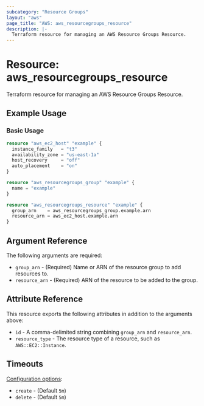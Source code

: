 ```yaml
---
subcategory: "Resource Groups"
layout: "aws"
page_title: "AWS: aws_resourcegroups_resource"
description: |-
  Terraform resource for managing an AWS Resource Groups Resource.
---
```


# Resource: aws_resourcegroups_resource

Terraform resource for managing an AWS Resource Groups Resource.

## Example Usage

### Basic Usage

```terraform
resource "aws_ec2_host" "example" {
  instance_family   = "t3"
  availability_zone = "us-east-1a"
  host_recovery     = "off"
  auto_placement    = "on"
}

resource "aws_resourcegroups_group" "example" {
  name = "example"
}

resource "aws_resourcegroups_resource" "example" {
  group_arn    = aws_resourcegroups_group.example.arn
  resource_arn = aws_ec2_host.example.arn
}
```

## Argument Reference

The following arguments are required:

* `group_arn` - (Required) Name or ARN of the resource group to add resources to.
* `resource_arn` - (Required) ARN of the resource to be added to the group.

## Attribute Reference

This resource exports the following attributes in addition to the arguments above:

* `id` - A comma-delimited string combining `group_arn` and `resource_arn`.
* `resource_type` - The resource type of a resource, such as `AWS::EC2::Instance`.

## Timeouts

[Configuration options](https://developer.hashicorp.com/terraform/language/resources/syntax#operation-timeouts):

* `create` - (Default `5m`)
* `delete` - (Default `5m`)
